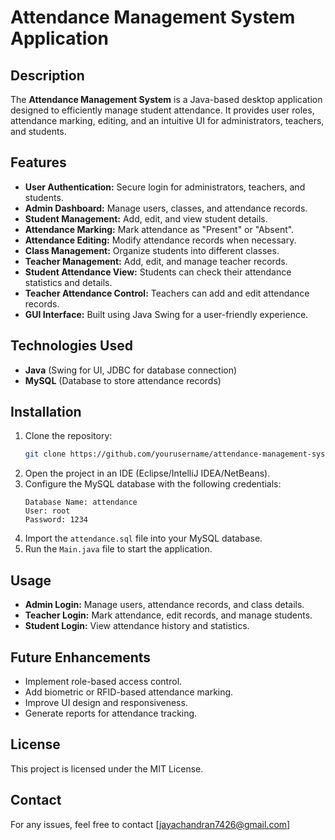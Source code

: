 # Attendance Management System Application

## Description

The **Attendance Management System** is a Java-based desktop application designed to efficiently manage student attendance. It provides user roles, attendance marking, editing, and an intuitive UI for administrators, teachers, and students.

## Features

- **User Authentication:** Secure login for administrators, teachers, and students.
- **Admin Dashboard:** Manage users, classes, and attendance records.
- **Student Management:** Add, edit, and view student details.
- **Attendance Marking:** Mark attendance as "Present" or "Absent".
- **Attendance Editing:** Modify attendance records when necessary.
- **Class Management:** Organize students into different classes.
- **Teacher Management:** Add, edit, and manage teacher records.
- **Student Attendance View:** Students can check their attendance statistics and details.
- **Teacher Attendance Control:** Teachers can add and edit attendance records.
- **GUI Interface:** Built using Java Swing for a user-friendly experience.

## Technologies Used

- **Java** (Swing for UI, JDBC for database connection)
- **MySQL** (Database to store attendance records)

## Installation

1. Clone the repository:
   ```sh
   git clone https://github.com/yourusername/attendance-management-system.git
   ```
2. Open the project in an IDE (Eclipse/IntelliJ IDEA/NetBeans).
3. Configure the MySQL database with the following credentials:
   ```
   Database Name: attendance
   User: root
   Password: 1234
   ```
4. Import the `attendance.sql` file into your MySQL database.
5. Run the `Main.java` file to start the application.

## Usage

- **Admin Login:** Manage users, attendance records, and class details.
- **Teacher Login:** Mark attendance, edit records, and manage students.
- **Student Login:** View attendance history and statistics.

## Future Enhancements

- Implement role-based access control.
- Add biometric or RFID-based attendance marking.
- Improve UI design and responsiveness.
- Generate reports for attendance tracking.

## License

This project is licensed under the MIT License.

## Contact

For any issues, feel free to contact [jayachandran7426@gmail.com]
